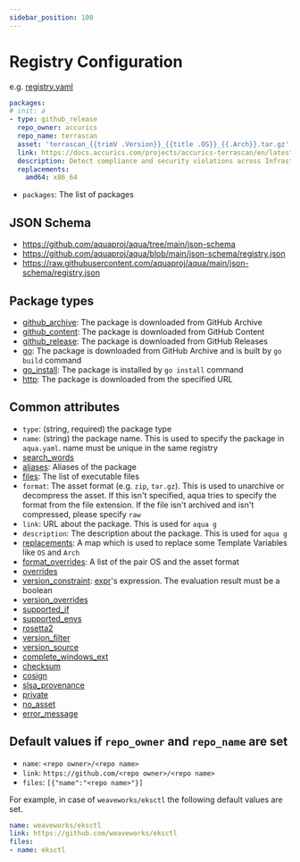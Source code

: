 ```yaml
---
sidebar_position: 100
---
```


# Registry Configuration

e.g. [registry.yaml](https://github.com/aquaproj/aqua-registry/blob/main/registry.yaml)

```yaml
packages:
# init: a
- type: github_release
  repo_owner: accurics
  repo_name: terrascan
  asset: 'terrascan_{{trimV .Version}}_{{title .OS}}_{{.Arch}}.tar.gz'
  link: https://docs.accurics.com/projects/accurics-terrascan/en/latest/
  description: Detect compliance and security violations across Infrastructure as Code to mitigate risk before provisioning cloud native infrastructure
  replacements:
    amd64: x86_64
```

* `packages`: The list of packages

## JSON Schema

* https://github.com/aquaproj/aqua/tree/main/json-schema
* https://github.com/aquaproj/aqua/blob/main/json-schema/registry.json
* https://raw.githubusercontent.com/aquaproj/aqua/main/json-schema/registry.json

## Package types

* [github_archive](github-archive-package.md): The package is downloaded from GitHub Archive
* [github_content](github-content-package.md): The package is downloaded from GitHub Content
* [github_release](github-release-package.md): The package is downloaded from GitHub Releases
* [go](go-package.md): The package is downloaded from GitHub Archive and is built by `go build` command
* [go_install](go-install-package.md): The package is installed by `go install` command
* [http](http-package.md): The package is downloaded from the specified URL

## Common attributes

* `type`: (string, required) the package type
* `name`: (string) the package name. This is used to specify the package in `aqua.yaml`. name must be unique in the same registry
* [search_words](search-words.md)
* [aliases](aliases.md): Aliases of the package
* [files](files.md): The list of executable files
* `format`: The asset format (e.g. `zip`, `tar.gz`). This is used to unarchive or decompress the asset. If this isn't specified, aqua tries to specify the format from the file extension. If the file isn't archived and isn't compressed, please specify `raw`
* `link`: URL about the package. This is used for `aqua g`
* `description`: The description about the package. This is used for `aqua g`
* [replacements](replacements.md): A map which is used to replace some Template Variables like `OS` and `Arch`
* [format_overrides](format-overrides.md): A list of the pair OS and the asset format
* [overrides](overrides.md)
* [version_constraint](version-overrides.md): [expr](https://github.com/antonmedv/expr)'s expression. The evaluation result must be a boolean
* [version_overrides](version-overrides.md)
* [supported_if](supported-if.md)
* [supported_envs](supported-envs.md)
* [rosetta2](rosetta2.md)
* [version_filter](version-filter.md)
* [version_source](version-source.md)
* [complete_windows_ext](complete-windows-ext.md)
* [checksum](/docs/reference/security/checksum)
* [cosign](cosign.md)
* [slsa_provenance](slsa-provenance.md)
* [private](private.md)
* [no_asset](no_asset.md)
* [error_message](error_message.md)

## Default values if `repo_owner` and `repo_name` are set

* `name`: `<repo owner>/<repo name>`
* `link`: `https://github.com/<repo owner>/<repo name>`
* `files`: `[{"name":"<repo name>"}]`

For example, in case of `weaveworks/eksctl` the following default values are set.

```yaml
name: weaveworks/eksctl
link: https://github.com/weaveworks/eksctl
files:
- name: eksctl
```
